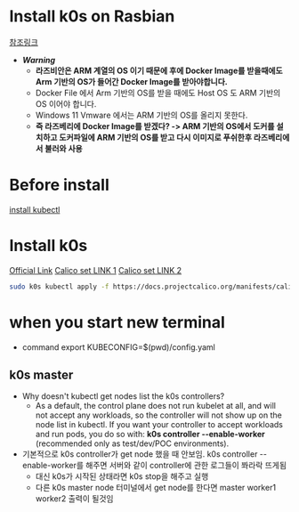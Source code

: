 Install k0s on Rasbian
===

[참조링크](https://medium.com/thinkport/how-to-build-a-raspberry-pi-kubernetes-cluster-with-k3s-76224788576c)
- ***Warning***
  - **라즈비안은 ARM 계열의 OS 이기 때문에 후에 Docker Image를 받을때에도 Arm 기반의 OS가 들어간 Docker Image를 받아야합니다.**
  - Docker File 에서 Arm 기반의 OS를 받을 때에도 Host OS 도 ARM 기반의 OS 이어야 합니다.
  - Windows 11 Vmware 에서는 ARM 기반의 OS를 올리지 못한다.
  - **즉 라즈베리에 Docker Image를 받겠다? -> ARM 기반의 OS에서 도커를 설치하고 도커파일에 ARM 기반의 OS를 받고 다시 이미지로 푸쉬한후 라즈베리에서 불러와 사용**

# Before install
[install kubectl](https://kubernetes.io/docs/tasks/tools/install-kubectl-linux/)
    
# Install k0s
[Official Link](https://docs.k0sproject.io/v1.23.6+k0s.2/raspberry-pi4/)
[Calico set LINK 1](https://www.mirantis.com/blog/how-to-set-up-k0s-kubernetes-a-quick-and-dirty-guide/)
[Calico set LINK 2](https://docs.k0sproject.io/v1.20.6+k0s.0/configuration/)
```bash
sudo k0s kubectl apply -f https://docs.projectcalico.org/manifests/calico.yaml
```

# when you start new terminal
* command export KUBECONFIG=$(pwd)/config.yaml

## k0s master
* Why doesn't kubectl get nodes list the k0s controllers?
  * As a default, the control plane does not run kubelet at all, and will not accept any workloads, so the controller will not show up on the node list in kubectl. If you want your controller to accept workloads and run pods, you do so with: **k0s controller --enable-worker** (recommended only as test/dev/POC environments).
* 기본적으로 k0s controller가 get node 했을 때 안보임. k0s controller --enable-worker를 해주면 서버와 같이 controller에 관한 로그들이 쫘라락 뜨게됨
  * 대신 k0s가 시작된 상태라면 k0s stop을 해주고 실행
  * 다른 k0s master node 터미널에서 get node를 한다면 master worker1 worker2 출력이 될것임
